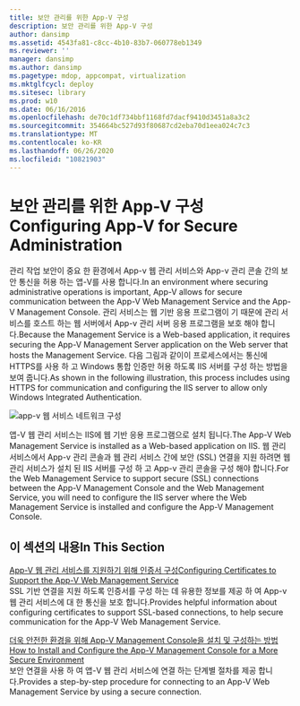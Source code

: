 ```yaml
---
title: 보안 관리를 위한 App-V 구성
description: 보안 관리를 위한 App-V 구성
author: dansimp
ms.assetid: 4543fa81-c8cc-4b10-83b7-060778eb1349
ms.reviewer: ''
manager: dansimp
ms.author: dansimp
ms.pagetype: mdop, appcompat, virtualization
ms.mktglfcycl: deploy
ms.sitesec: library
ms.prod: w10
ms.date: 06/16/2016
ms.openlocfilehash: de70c1df734bbf1168fd7dacf9410d3451a8a3c2
ms.sourcegitcommit: 354664bc527d93f80687cd2eba70d1eea024c7c3
ms.translationtype: MT
ms.contentlocale: ko-KR
ms.lasthandoff: 06/26/2020
ms.locfileid: "10821903"
---
```

# <span data-ttu-id="2c698-103">보안 관리를 위한 App-V 구성</span><span class="sxs-lookup"><span data-stu-id="2c698-103">Configuring App-V for Secure Administration</span></span>


<span data-ttu-id="2c698-104">관리 작업 보안이 중요 한 환경에서 App-v 웹 관리 서비스와 App-v 관리 콘솔 간의 보안 통신을 허용 하는 앱-V를 사용 합니다.</span><span class="sxs-lookup"><span data-stu-id="2c698-104">In an environment where securing administrative operations is important, App-V allows for secure communication between the App-V Web Management Service and the App-V Management Console.</span></span> <span data-ttu-id="2c698-105">관리 서비스는 웹 기반 응용 프로그램이 기 때문에 관리 서비스를 호스트 하는 웹 서버에서 App-v 관리 서버 응용 프로그램을 보호 해야 합니다.</span><span class="sxs-lookup"><span data-stu-id="2c698-105">Because the Management Service is a Web-based application, it requires securing the App-V Management Server application on the Web server that hosts the Management Service.</span></span> <span data-ttu-id="2c698-106">다음 그림과 같이이 프로세스에서는 통신에 HTTPS를 사용 하 고 Windows 통합 인증만 허용 하도록 IIS 서버를 구성 하는 방법을 보여 줍니다.</span><span class="sxs-lookup"><span data-stu-id="2c698-106">As shown in the following illustration, this process includes using HTTPS for communication and configuring the IIS server to allow only Windows Integrated Authentication.</span></span>

![app-v 웹 서비스 네트워크 구성](images/appvmgmtwebservice.gif)

<span data-ttu-id="2c698-108">앱-V 웹 관리 서비스는 IIS에 웹 기반 응용 프로그램으로 설치 됩니다.</span><span class="sxs-lookup"><span data-stu-id="2c698-108">The App-V Web Management Service is installed as a Web-based application on IIS.</span></span> <span data-ttu-id="2c698-109">웹 관리 서비스에서 App-v 관리 콘솔과 웹 관리 서비스 간에 보안 (SSL) 연결을 지원 하려면 웹 관리 서비스가 설치 된 IIS 서버를 구성 하 고 App-v 관리 콘솔을 구성 해야 합니다.</span><span class="sxs-lookup"><span data-stu-id="2c698-109">For the Web Management Service to support secure (SSL) connections between the App-V Management Console and the Web Management Service, you will need to configure the IIS server where the Web Management Service is installed and configure the App-V Management Console.</span></span>

## <span data-ttu-id="2c698-110">이 섹션의 내용</span><span class="sxs-lookup"><span data-stu-id="2c698-110">In This Section</span></span>


<a href="" id="configuring-certificates-to-support-the-app-v-web-management-service"></a>[<span data-ttu-id="2c698-111">App-V 웹 관리 서비스를 지원하기 위해 인증서 구성</span><span class="sxs-lookup"><span data-stu-id="2c698-111">Configuring Certificates to Support the App-V Web Management Service</span></span>](configuring-certificates-to-support-the-app-v-web-management-service.md)  
<span data-ttu-id="2c698-112">SSL 기반 연결을 지원 하도록 인증서를 구성 하는 데 유용한 정보를 제공 하 여 App-v 웹 관리 서비스에 대 한 통신을 보호 합니다.</span><span class="sxs-lookup"><span data-stu-id="2c698-112">Provides helpful information about configuring certificates to support SSL-based connections, to help secure communication for the App-V Web Management Service.</span></span>

<a href="" id="how-to-install-and-configure-the-app-v-management-console-for-a-more-secure-environment"></a>[<span data-ttu-id="2c698-113">더욱 안전한 환경을 위해 App-V Management Console을 설치 및 구성하는 방법</span><span class="sxs-lookup"><span data-stu-id="2c698-113">How to Install and Configure the App-V Management Console for a More Secure Environment</span></span>](how-to-install-and-configure-the-app-v-management-console-for-a-more-secure-environment.md)  
<span data-ttu-id="2c698-114">보안 연결을 사용 하 여 앱-V 웹 관리 서비스에 연결 하는 단계별 절차를 제공 합니다.</span><span class="sxs-lookup"><span data-stu-id="2c698-114">Provides a step-by-step procedure for connecting to an App-V Web Management Service by using a secure connection.</span></span>

 

 





